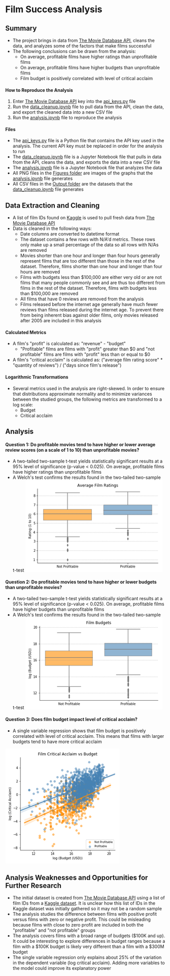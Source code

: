 # Film Success Analysis
## Summary
* The project brings in data from [The Movie Database API](https://developers.themoviedb.org/3/getting-started/introduction), cleans the data, and analyzes some of the factors that make films successful
* The following conclusions can be drawn from the analysis:
    * On average, profitable films have higher ratings than unprofitable films
    * On average, profitable films have higher budgets than unprofitable films
    * Film budget is positively correlated with level of critical acclaim
#### How to Reproduce the Analysis
1. Enter [The Movie Database API](https://developers.themoviedb.org/3/getting-started/introduction) key into the [api_keys.py](https://github.com/mileslucey/movies_success_analysis/blob/master/api_keys.py) file
2. Run the [data_cleanup.ipynb](https://github.com/mileslucey/movies_success_analysis/blob/master/data_cleanup.ipynb) file to pull data from the API, clean the data, and export the cleaned data into a new CSV file
3. Run the [analysis.ipynb](https://github.com/mileslucey/movies_success_analysis/blob/master/analysis.ipynb) file to reproduce the analysis
#### Files
* The [api_keys.py](https://github.com/mileslucey/movies_success_analysis/blob/master/api_keys.py) file is a Python file that contains the API key used in the analysis. The current API key must be replaced in order for the analysis to run
* The [data_cleanup.ipynb](https://github.com/mileslucey/movies_success_analysis/blob/master/data_cleanup.ipynb) file is a Jupyter Notebook file that pulls in data from the API, cleans the data, and exports the data into a new CSV file
* The [analysis.ipynb](https://github.com/mileslucey/movies_success_analysis/blob/master/analysis.ipynb) file is a Jupyter Notebook file that analyzes the data
* All PNG files in the [Figures folder](https://github.com/mileslucey/movies_success_analysis/tree/master/Figures) are images of the graphs that the [analysis.ipynb](https://github.com/mileslucey/movies_success_analysis/blob/master/analysis.ipynb) file generates
* All CSV files in the [Output folder](https://github.com/mileslucey/movies_success_analysis/tree/master/Output) are the datasets that the [data_cleanup.ipynb](https://github.com/mileslucey/movies_success_analysis/blob/master/data_cleanup.ipynb) file generates
## Data Extraction and Cleaning
* A list of film IDs found on [Kaggle](https://www.kaggle.com/tmdb/tmdb-movie-metadata) is used to pull fresh data from [The Movie Database API](https://developers.themoviedb.org/3/getting-started/introduction)
* Data is cleaned in the following ways:
   * Date columns are converted to datetime format
   * The dataset contains a few rows with N/A'd metrics. These rows only make up a small percentage of the data so all rows with N/As are removed
   * Movies shorter than one hour and longer than four hours generally represent films that are too different than those in the rest of the dataset. Therefore, films shorter than one hour and longer than four hours are removed
   * Films with budgets less than $100,000 are either very old or are not films that many people commonly see and are thus too different from films in the rest of the dataset. Therefore, films with budgets less than $100,000 are removed
   * All films that have 0 reviews are removed from the analysis
   * Films released before the internet age generally have much fewer reviews than films released during the internet age. To prevent there from being inherent bias against older films, only movies released after 2005 are included in this analysis
#### Calculated Metrics
* A film's "profit" is calculated as: "revenue" - "budget"
   * "Profitable" films are films with "profit" greater than $0 and "not profitable" films are films with "profit" less than or equal to $0
* A film's "critical acclaim" is calculated as: ("average film rating score" * "quantity of reviews") / ("days since film's release")
#### Logarithmic Transformations
* Several metrics used in the analysis are right-skewed. In order to ensure that distributions approximate normality and to minimize variances between the studied groups, the following metrics are transformed to a log scale:
   * Budget
   * Critical acclaim
## Analysis
#### Question 1: Do profitable movies tend to have higher or lower average review scores (on a scale of 1 to 10) than unprofitable movies?
* A two-tailed two-sample t-test yields statistically significant results at a 95% level of significance (p-value < 0.025). On average, profitable films have higher ratings than unprofitable films
* A Welch's test confirms the results found in the two-tailed two-sample t-test
![](Figures/film_ratings_boxplot.png)
#### Question 2: Do profitable movies tend to have higher or lower budgets than unprofitable movies?
* A two-tailed two-sample t-test yields statistically significant results at a 95% level of significance (p-value < 0.025). On average, profitable films have higher budgets than unprofitable films
* A Welch's test confirms the results found in the two-tailed two-sample t-test
![](Figures/log_film_budget_boxplot.png)
#### Question 3: Does film budget impact level of critical acclaim?
* A single variable regression shows that film budget is positively correlated with level of critical acclaim. This means that films with larger budgets tend to have more critical acclaim

![](Figures/regression_analysis_logcriticalacclaim_logbudget.png)
## Analysis Weaknesses and Opportunities for Further Research
* The initial dataset is created from [The Movie Database API](https://developers.themoviedb.org/3/getting-started/introduction) using a list of film IDs from a [Kaggle dataset](https://www.kaggle.com/tmdb/tmdb-movie-metadata). It is unclear how this list of IDs in the Kaggle dataset was initially gathered so it may not be a random sample
* The analysis studies the difference between films with positive profit versus films with zero or negative profit. This could be misleading because films with close to zero profit are included in both the "profitable" and "not profitable" groups
* The analysis covers films with a broad range of budgets ($100K and up). It could be interesting to explore differences in budget ranges because a film with a $100K budget is likely very different than a film with a $300M budget
* The single variable regression only explains about 25% of the variation in the dependent variable (log critical acclaim). Adding more variables to the model could improve its explanatory power
